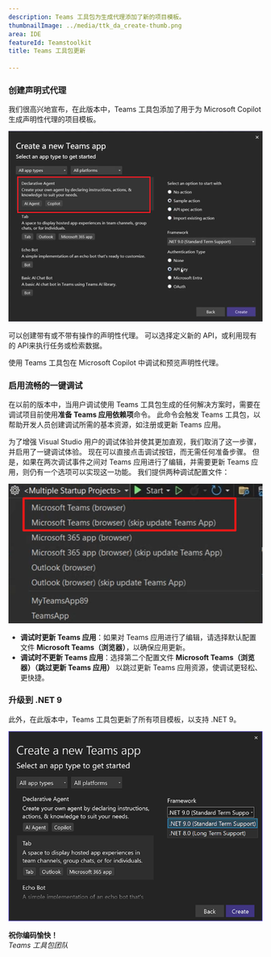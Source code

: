 ```yaml
---
description: Teams 工具包为生成代理添加了新的项目模板。
thumbnailImage: ../media/ttk_da_create-thumb.png
area: IDE
featureId: Teamstoolkit
title: Teams 工具包更新

---
```



### 创建声明式代理

我们很高兴地宣布，在此版本中，Teams 工具包添加了用于为 Microsoft Copilot 生成声明性代理的项目模板。

![创建 DA 项目](../media/ttk_da_create.png)

可以创建带有或不带有操作的声明性代理。 可以选择定义新的 API，或利用现有的 API来执行任务或检索数据。

使用 Teams 工具包在 Microsoft Copilot 中调试和预览声明性代理。

### 启用流畅的一键调试
在以前的版本中，当用户调试使用 Teams 工具包生成的任何解决方案时，需要在调试项目前使用**准备 Teams 应用依赖项**命令。 此命令会触发 Teams 工具包，以帮助开发人员创建调试所需的基本资源，如注册或更新 Teams 应用。

为了增强 Visual Studio 用户的调试体验并使其更加直观，我们取消了这一步骤，并启用了一键调试体验。 现在可以直接点击调试按钮，而无需任何准备步骤。 但是，如果在两次调试事件之间对 Teams 应用进行了编辑，并需要更新 Teams 应用，则仍有一个选项可以实现这一功能。
我们提供两种调试配置文件：

![调试配置文件](../media/ttk_debug_profiles.png)

- **调试时更新 Teams 应用**：如果对 Teams 应用进行了编辑，请选择默认配置文件 **Microsoft Teams（浏览器）**，以确保应用更新。
- **调试时不更新 Teams 应用**：选择第二个配置文件 **Microsoft Teams（浏览器）（跳过更新 Teams 应用）** 以跳过更新 Teams 应用资源，使调试更轻松、更快捷。

### 升级到 .NET 9

此外，在此版本中，Teams 工具包更新了所有项目模板，以支持 .NET 9。

![.net9 支持](../media/ttk_net9.png)

**祝你编码愉快！**  
*Teams 工具包团队*
